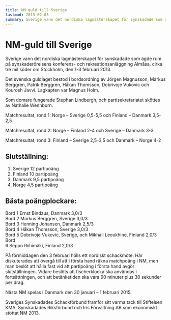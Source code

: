 ```yaml
---
title: NM-guld till Sverige
lastmod: 2013-02-03
summary: Sverige vann det nordiska lagmästerskapet för synskadade som ägde rum på synskaderörelsens konferens- och rekreationsanläggning Almåsa, cirka tre mil söder om Stockholm, den 1-3 februari 2013. NM-guld till Sverige 2013
---
```


[]()

NM-guld till Sverige
==========

Sverige vann det nordiska lagmästerskapet för synskadade som ägde rum på synskaderörelsens konferens- och rekreationsanläggning Almåsa, cirka tre mil söder om Stockholm, den 1-3 februari 2013.

Det svenska guldlaget bestod i bordsordning av Jörgen Magnusson, Markus Berggren, Patrik Berggren, Håkan Thomsson, Dobrivoje Vukovic och Kourosh Javvi. Lagkapten var Magnus Holm.

Som domare fungerade Stephan Lindbergh, och partisekretariatet sköttes av Nathalie Wennborn.

Matchresultat, rond 1: Norge – Sverige 0,5-5,5 och Finland – Danmark 3,5-2,5

Matchresultat, rond 2: Norge – Finland 2-4 och Sverige – Danmark 3-3

Matchresultat, rond 3: Finland – Sverige 2,5-3,5 och Danmark – Norge 4-2

Slutställning:
----------

1. Sverige 12 partipoäng
2. Finland 10 partipoäng
3. Danmark 9,5 partipoäng
4. Norge 4,5 partipoäng

Bästa poängplockare:
----------

Bord 1 Ernst Bindzus, Danmark 3,0/3   
Bord 2 Markus Berggren, Sverige 3,0/3   
Bord 3 Henning Johansen, Danmark 2,5/3   
Bord 4 Håkan Thomsson, Sverige 3,0/3   
Bord 5 Dobrivoje Vukovic, Sverige, och Mikhail Leoukhine, Finland 2,0/3 Bord   
6 Seppo Riihimäki, Finland 2,0/3

På förmiddagen den 3 februari hölls ett nordiskt schackmöte. Här diskuterades att övergå till att i första hand räkna matchpoäng i NM, men man beslöt att hålla fast vid att partipoäng i första hand avgör slutställningen. Vidare beslöts att fischerklocka ska användas i fortsättningen, och att betänketiden ska vara 90 minuter plus 30 sekunder per drag.

Nästa NM spelas i Danmark den 30 januari – 1 februari 2015.

Sveriges Synskadades Schackförbund framför sitt varma tack till Stiftelsen KMA, Synskadades Riksförbund och Iris Förvaltning AB som ekonomiskt stöttat NM 2013.